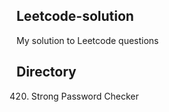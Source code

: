 ## Leetcode-solution

My solution to Leetcode questions

Directory
-- 
420. Strong Password Checker
